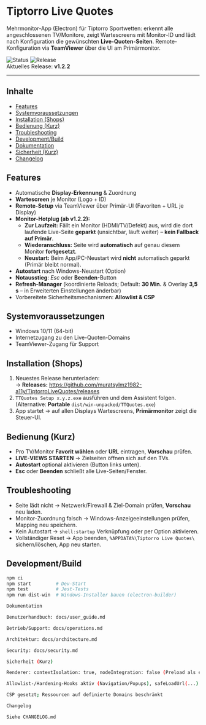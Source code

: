 ﻿# Tiptorro Live Quotes

Mehrmonitor-App (Electron) für Tiptorro Sportwetten: erkennt alle angeschlossenen TV/Monitore, zeigt Wartescreens mit Monitor-ID und lädt nach Konfiguration die gewünschten **Live-Quoten-Seiten**. Remote-Konfiguration via **TeamViewer** über die UI am Primärmonitor.

![Status](https://img.shields.io/github/actions/workflow/status/muratsylmz1982-a11y/TiptorroLiveQuotes/ci.yml?branch=main)
![Release](https://img.shields.io/github/v/release/muratsylmz1982-a11y/TiptorroLiveQuotes)  
Aktuelles Release: **v1.2.2**

---

## Inhalte
- [Features](#features)
- [Systemvoraussetzungen](#systemvoraussetzungen)
- [Installation (Shops)](#installation-shops)
- [Bedienung (Kurz)](#bedienung-kurz)
- [Troubleshooting](#troubleshooting)
- [Development/Build](#developmentbuild)
- [Dokumentation](#dokumentation)
- [Sicherheit (Kurz)](#sicherheit-kurz)
- [Changelog](#changelog)

## Features
- Automatische **Display-Erkennung** & Zuordnung
- **Wartescreen** je Monitor (Logo + ID)
- **Remote-Setup** via TeamViewer über Primär-UI (Favoriten + URL je Display)
- **Monitor-Hotplug (ab v1.2.2):**
  - **Zur Laufzeit:** Fällt ein Monitor (HDMI/TV/Defekt) aus, wird die dort laufende Live-Seite **geparkt** (unsichtbar, läuft weiter) – **kein Fallback auf Primär**.
  - **Wiederanschluss:** Seite wird **automatisch** auf genau diesem Monitor **fortgesetzt**.
  - **Neustart:** Beim App/PC-Neustart wird **nicht** automatisch geparkt (Primär bleibt normal).
- **Autostart** nach Windows-Neustart (Option)
- **Notausstieg**: *Esc* oder **Beenden**-Button
- **Refresh-Manager** (koordinierte Reloads; Default: **30 Min.** & Overlay **3,5 s** – in Erweiterten Einstellungen änderbar)
- Vorbereitete Sicherheitsmechanismen: **Allowlist & CSP**

## Systemvoraussetzungen
- Windows 10/11 (64-bit)
- Internetzugang zu den Live-Quoten-Domains
- TeamViewer-Zugang für Support

## Installation (Shops)
1. Neuestes Release herunterladen:  
   → **Releases:** https://github.com/muratsylmz1982-a11y/TiptorroLiveQuotes/releases
2. `TTQuotes Setup x.y.z.exe` ausführen und dem Assistent folgen.  
   (Alternative: **Portable** `dist/win-unpacked/TTQuotes.exe`)
3. App startet → auf allen Displays Wartescreens, **Primärmonitor** zeigt die Steuer-UI.

## Bedienung (Kurz)
- Pro TV/Monitor **Favorit wählen** oder **URL** eintragen, **Vorschau** prüfen.
- **LIVE-VIEWS STARTEN** → Zielseiten öffnen sich auf den TVs.
- **Autostart** optional aktivieren (Button links unten).
- **Esc** oder **Beenden** schließt alle Live-Seiten/Fenster.

## Troubleshooting
- Seite lädt nicht → Netzwerk/Firewall & Ziel-Domain prüfen, **Vorschau** neu laden.
- Monitor-Zuordnung falsch → Windows-Anzeigeeinstellungen prüfen, Mapping neu speichern.
- Kein Autostart → `shell:startup` Verknüpfung oder per Option aktivieren.
- Vollständiger Reset → App beenden, `%APPDATA%\Tiptorro Live Quotes\` sichern/löschen, App neu starten.

## Development/Build
```bash
npm ci
npm start         # Dev-Start
npm test          # Jest-Tests
npm run dist-win  # Windows-Installer bauen (electron-builder)

Dokumentation

Benutzerhandbuch: docs/user_guide.md

Betrieb/Support: docs/operations.md

Architektur: docs/architecture.md

Security: docs/security.md

Sicherheit (Kurz)

Renderer: contextIsolation: true, nodeIntegration: false (Preload als einzige Bridge)

Allowlist-/Hardening-Hooks aktiv (Navigation/Popups), safeLoadUrl(...) für externe Loads

CSP gesetzt; Ressourcen auf definierte Domains beschränkt

Changelog

Siehe CHANGELOG.md
